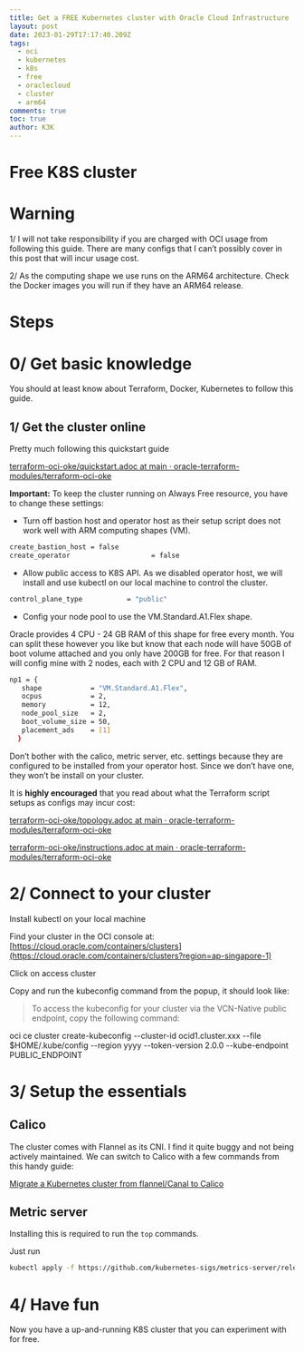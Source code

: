 ```yaml
---
title: Get a FREE Kubernetes cluster with Oracle Cloud Infrastructure
layout: post
date: 2023-01-29T17:17:40.209Z
tags:
  - oci
  - kubernetes
  - k8s
  - free
  - oraclecloud
  - cluster
  - arm64
comments: true
toc: true
author: K3K
---
```

# Free K8S cluster

# Warning

1/ I will not take responsibility if you are charged with OCI usage from following this guide. There are many configs that I can’t possibly cover in this post that will incur usage cost.

2/ As the computing shape we use runs on the ARM64 architecture. Check the Docker images you will run if they have an ARM64 release.

# Steps

# 0/ Get basic knowledge

You should at least know about Terraform, Docker, Kubernetes to follow this guide.

## 1/ Get the cluster online

Pretty much following this quickstart guide

[terraform-oci-oke/quickstart.adoc at main · oracle-terraform-modules/terraform-oci-oke](https://github.com/oracle-terraform-modules/terraform-oci-oke/blob/main/docs/quickstart.adoc)

**Important:** To keep the cluster running on Always Free resource, you have to change these settings:

*  Turn off bastion host and operator host as their setup script does not work well with ARM computing shapes (VM).

```bash
create_bastion_host = false
create_operator                    = false
```

*  Allow public access to K8S API. As we disabled operator host, we will install and use kubectl on our local machine to control the cluster.

```bash
control_plane_type           = "public"
```

*  Config your node pool to use the VM.Standard.A1.Flex shape.

Oracle provides 4 CPU - 24 GB RAM of this shape for free every month. You can split these however you like but know that each node will have 50GB of boot volume attached and you only have 200GB for free. For that reason I will config mine with 2 nodes, each with 2 CPU and 12 GB of RAM.

```bash
np1 = {
   shape            = "VM.Standard.A1.Flex",
   ocpus            = 2,
   memory           = 12,
   node_pool_size   = 2,
   boot_volume_size = 50,
   placement_ads    = [1]
  }
```

Don’t bother with the calico, metric server, etc. settings because they are configured to be installed from your operator host. Since we don’t have one, they won’t be install on your cluster.

It is **highly encouraged** that you read about what the Terraform script setups as configs may incur cost:

[terraform-oci-oke/topology.adoc at main · oracle-terraform-modules/terraform-oci-oke](https://github.com/oracle-terraform-modules/terraform-oci-oke/blob/main/docs/topology.adoc)

[terraform-oci-oke/instructions.adoc at main · oracle-terraform-modules/terraform-oci-oke](https://github.com/oracle-terraform-modules/terraform-oci-oke/blob/main/docs/instructions.adoc)

# 2/ Connect to your cluster

Install kubectl on your local machine

Find your cluster in the OCI console at: [https://cloud.oracle.com/containers/clusters](https://cloud.oracle.com/containers/clusters?region=ap-singapore-1)

Click on access cluster

Copy and run the kubeconfig command from the popup, it should look like:

> To access the kubeconfig for your cluster via the VCN-Native public endpoint, copy the following command: 

oci ce cluster create-kubeconfig --cluster-id ocid1.cluster.xxx --file $HOME/.kube/config --region yyyy --token-version 2.0.0 --kube-endpoint PUBLIC_ENDPOINT

# 3/ Setup the essentials

## Calico

The cluster comes with Flannel as its CNI. I find it quite buggy and not being actively maintained. We can switch to Calico with a few commands from this handy guide: 

[Migrate a Kubernetes cluster from flannel/Canal to Calico](https://projectcalico.docs.tigera.io/getting-started/kubernetes/flannel/migration-from-flannel)

## Metric server

Installing this is required to run the `top` commands.

Just run 

```bash
kubectl apply -f https://github.com/kubernetes-sigs/metrics-server/releases/latest/download/components.yaml
```

# 4/ Have fun

Now you have a up-and-running K8S cluster that you can experiment with for free.